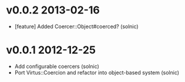# v0.0.2 2013-02-16

* [feature] Added Coercer::Object#coerced? (solnic)

# v0.0.1 2012-12-25

* Add configurable coercers (solnic)
* Port Virtus::Coercion and refactor into object-based system (solnic)
